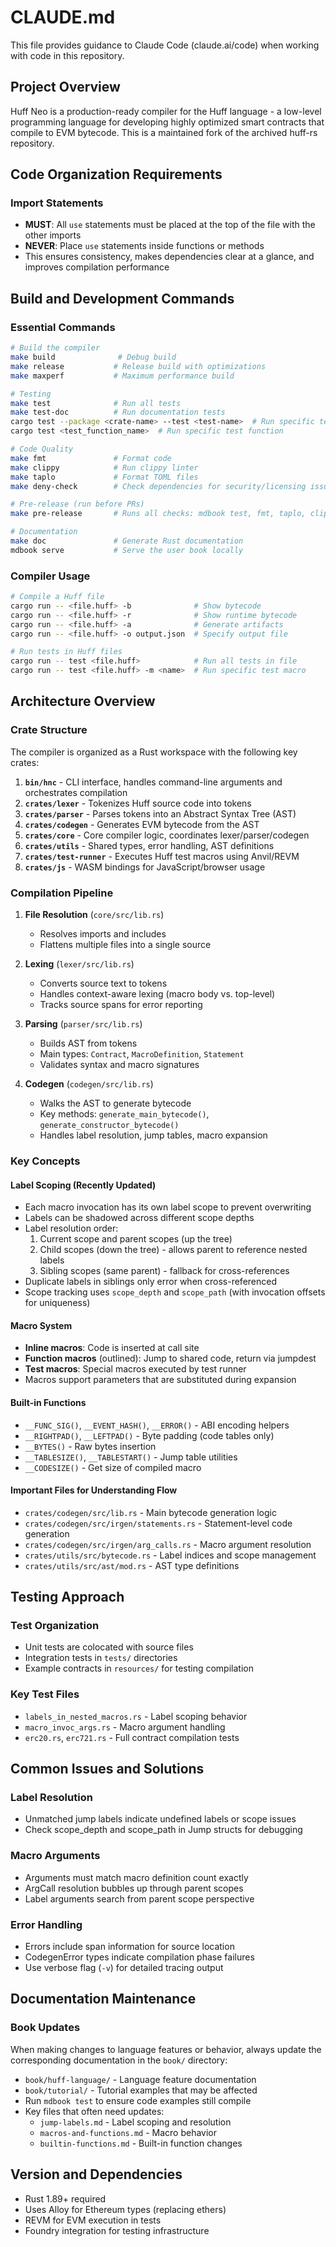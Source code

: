 # CLAUDE.md

This file provides guidance to Claude Code (claude.ai/code) when working with code in this repository.

## Project Overview

Huff Neo is a production-ready compiler for the Huff language - a low-level programming language for developing highly optimized smart contracts that compile to EVM bytecode. This is a maintained fork of the archived huff-rs repository.

## Code Organization Requirements

### Import Statements
- **MUST**: All `use` statements must be placed at the top of the file with the other imports
- **NEVER**: Place `use` statements inside functions or methods
- This ensures consistency, makes dependencies clear at a glance, and improves compilation performance

## Build and Development Commands

### Essential Commands
```bash
# Build the compiler
make build              # Debug build
make release           # Release build with optimizations
make maxperf           # Maximum performance build

# Testing
make test              # Run all tests
make test-doc          # Run documentation tests
cargo test --package <crate-name> --test <test-name>  # Run specific test
cargo test <test_function_name>  # Run specific test function

# Code Quality
make fmt               # Format code
make clippy            # Run clippy linter
make taplo             # Format TOML files
make deny-check        # Check dependencies for security/licensing issues

# Pre-release (run before PRs)
make pre-release       # Runs all checks: mdbook test, fmt, taplo, clippy, tests, deny-check

# Documentation
make doc               # Generate Rust documentation
mdbook serve           # Serve the user book locally
```

### Compiler Usage
```bash
# Compile a Huff file
cargo run -- <file.huff> -b              # Show bytecode
cargo run -- <file.huff> -r              # Show runtime bytecode
cargo run -- <file.huff> -a              # Generate artifacts
cargo run -- <file.huff> -o output.json  # Specify output file

# Run tests in Huff files
cargo run -- test <file.huff>            # Run all tests in file
cargo run -- test <file.huff> -m <name>  # Run specific test macro
```

## Architecture Overview

### Crate Structure

The compiler is organized as a Rust workspace with the following key crates:

1. **`bin/hnc`** - CLI interface, handles command-line arguments and orchestrates compilation
2. **`crates/lexer`** - Tokenizes Huff source code into tokens
3. **`crates/parser`** - Parses tokens into an Abstract Syntax Tree (AST)
4. **`crates/codegen`** - Generates EVM bytecode from the AST
5. **`crates/core`** - Core compiler logic, coordinates lexer/parser/codegen
6. **`crates/utils`** - Shared types, error handling, AST definitions
7. **`crates/test-runner`** - Executes Huff test macros using Anvil/REVM
8. **`crates/js`** - WASM bindings for JavaScript/browser usage

### Compilation Pipeline

1. **File Resolution** (`core/src/lib.rs`)
   - Resolves imports and includes
   - Flattens multiple files into a single source

2. **Lexing** (`lexer/src/lib.rs`)
   - Converts source text to tokens
   - Handles context-aware lexing (macro body vs. top-level)
   - Tracks source spans for error reporting

3. **Parsing** (`parser/src/lib.rs`)
   - Builds AST from tokens
   - Main types: `Contract`, `MacroDefinition`, `Statement`
   - Validates syntax and macro signatures

4. **Codegen** (`codegen/src/lib.rs`)
   - Walks the AST to generate bytecode
   - Key methods: `generate_main_bytecode()`, `generate_constructor_bytecode()`
   - Handles label resolution, jump tables, macro expansion

### Key Concepts

#### Label Scoping (Recently Updated)
- Each macro invocation has its own label scope to prevent overwriting
- Labels can be shadowed across different scope depths
- Label resolution order:
  1. Current scope and parent scopes (up the tree)
  2. Child scopes (down the tree) - allows parent to reference nested labels
  3. Sibling scopes (same parent) - fallback for cross-references
- Duplicate labels in siblings only error when cross-referenced
- Scope tracking uses `scope_depth` and `scope_path` (with invocation offsets for uniqueness)

#### Macro System
- **Inline macros**: Code is inserted at call site
- **Function macros** (outlined): Jump to shared code, return via jumpdest
- **Test macros**: Special macros executed by test runner
- Macros support parameters that are substituted during expansion

#### Built-in Functions
- `__FUNC_SIG()`, `__EVENT_HASH()`, `__ERROR()` - ABI encoding helpers
- `__RIGHTPAD()`, `__LEFTPAD()` - Byte padding (code tables only)
- `__BYTES()` - Raw bytes insertion
- `__TABLESIZE()`, `__TABLESTART()` - Jump table utilities
- `__CODESIZE()` - Get size of compiled macro

#### Important Files for Understanding Flow
- `crates/codegen/src/lib.rs` - Main bytecode generation logic
- `crates/codegen/src/irgen/statements.rs` - Statement-level code generation
- `crates/codegen/src/irgen/arg_calls.rs` - Macro argument resolution
- `crates/utils/src/bytecode.rs` - Label indices and scope management
- `crates/utils/src/ast/mod.rs` - AST type definitions

## Testing Approach

### Test Organization
- Unit tests are colocated with source files
- Integration tests in `tests/` directories
- Example contracts in `resources/` for testing compilation

### Key Test Files
- `labels_in_nested_macros.rs` - Label scoping behavior
- `macro_invoc_args.rs` - Macro argument handling
- `erc20.rs`, `erc721.rs` - Full contract compilation tests

## Common Issues and Solutions

### Label Resolution
- Unmatched jump labels indicate undefined labels or scope issues
- Check scope_depth and scope_path in Jump structs for debugging

### Macro Arguments
- Arguments must match macro definition count exactly
- ArgCall resolution bubbles up through parent scopes
- Label arguments search from parent scope perspective

### Error Handling
- Errors include span information for source location
- CodegenError types indicate compilation phase failures
- Use verbose flag (`-v`) for detailed tracing output

## Documentation Maintenance

### Book Updates
When making changes to language features or behavior, always update the corresponding documentation in the `book/` directory:
- `book/huff-language/` - Language feature documentation
- `book/tutorial/` - Tutorial examples that may be affected
- Run `mdbook test` to ensure code examples still compile
- Key files that often need updates:
  - `jump-labels.md` - Label scoping and resolution
  - `macros-and-functions.md` - Macro behavior
  - `builtin-functions.md` - Built-in function changes

## Version and Dependencies

- Rust 1.89+ required
- Uses Alloy for Ethereum types (replacing ethers)
- REVM for EVM execution in tests
- Foundry integration for testing infrastructure